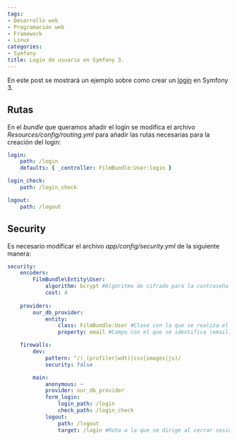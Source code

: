 ```yaml
---
tags:
- Desarrollo web
- Programación web
- Framework
- Linux
categories:
- Symfony
title: Login de usuario en Symfony 3.
---
```


En este post se mostrará un ejemplo sobre como crear un [login](http://symfony.com/doc/current/security/form_login_setup.html) en Symfony 3.

## Rutas

En el *bundle* que queramos añadir el login se modifica el archivo *Resources/config/routing.yml* para añadir las rutas necesarias para la creación del login:

```yml
login:
    path: /login
    defaults: { _controller: FilmBundle:User:login }

login_check:
    path: /login_check

logout:
    path: /logout
```

## Security

Es necesario modificar el archivo *app/config/security.yml* de la siguiente manera:

```yml
security:
    encoders:
        FilmBundle\Entity\User:
            algorithm: bcrypt #Algoritmo de cifrado para la contraseña
            cost: 4
            
    providers:
        our_db_provider: 
            entity:
                class: FilmBundle:User #Clase con la que se realiza el login (Usuario)
                property: email #Campo con el que se identifica (email)

    firewalls:
        dev:
            pattern: ^/(_(profiler|wdt)|css|images|js)/
            security: false

        main:
            anonymous: ~
            provider: our_db_provider 
            form_login:
                login_path: /login
                check_path: /login_check
            logout:
                path: /logout
                target: /login #Ruta a la que se dirige al cerrar sesión (vuelve al login)
```
